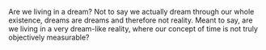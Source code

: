 Are we living in a dream?
Not to say we actually dream through our whole existence, dreams are dreams and therefore not reality.
Meant to say, are we living in a very dream-like reality, where our concept of time is not truly objectively measurable?
